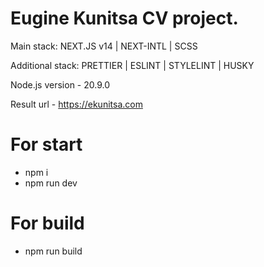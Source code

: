 # Eugine Kunitsa CV project.

Main stack: NEXT.JS v14 | NEXT-INTL | SCSS

Additional stack: PRETTIER | ESLINT | STYLELINT | HUSKY

Node.js version - 20.9.0

Result url - https://ekunitsa.com

# For start

-   npm i
-   npm run dev

# For build

-   npm run build
